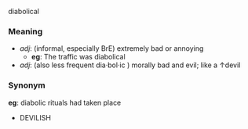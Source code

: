 diabolical
### Meaning
+ _adj_: (informal, especially BrE) extremely bad or annoying
	+ __eg__: The traffic was diabolical
+ _adj_: (also less frequent dia·bol·ic ) morally bad and evil; like a ↑devil

### Synonym

__eg__: diabolic rituals had taken place

+ DEVILISH


